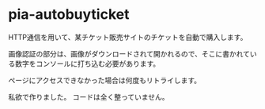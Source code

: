 # pia-autobuyticket

HTTP通信を用いて、某チケット販売サイトのチケットを自動で購入します。

画像認証の部分は、画像がダウンロードされて開かれるので、そこに書かれている数字をコンソールに打ち込む必要があります。

ページにアクセスできなかった場合は何度もリトライします。

私欲で作りました。
コードは全く整っていません。
